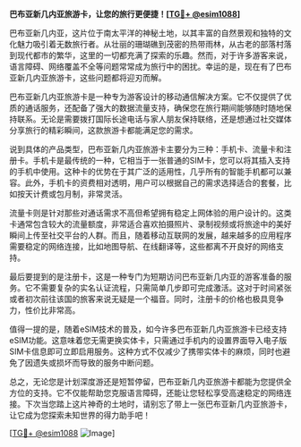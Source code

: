 **巴布亚新几内亚旅游卡，让您的旅行更便捷！[[TG💪+ @esim1088](https://t.me/s/esim1088)]**

巴布亚新几内亚，这片位于南太平洋的神秘土地，以其丰富的自然景观和独特的文化魅力吸引着无数旅行者。从壮丽的珊瑚礁到茂密的热带雨林，从古老的部落村落到现代都市的繁华，这里的一切都充满了探索的乐趣。然而，对于许多游客来说，语言障碍、网络覆盖不全等问题常常成为旅行中的困扰。幸运的是，现在有了巴布亚新几内亚旅游卡，这些问题都将迎刃而解。

巴布亚新几内亚旅游卡是一种专为游客设计的移动通信解决方案。它不仅提供了优质的通话服务，还配备了强大的数据流量支持，确保您在旅行期间能够随时随地保持联系。无论是需要拨打国际长途电话与家人朋友保持联络，还是想通过社交媒体分享旅行的精彩瞬间，这款旅游卡都能满足您的需求。

说到具体的产品类型，巴布亚新几内亚旅游卡主要分为三种：手机卡、流量卡和注册卡。手机卡是最传统的一种，它相当于一张普通的SIM卡，您可以将其插入支持的手机中使用。这种卡的优势在于其广泛的适用性，几乎所有的智能手机都可以兼容。此外，手机卡的资费相对透明，用户可以根据自己的需求选择适合的套餐，比如按天计费或包月制，非常灵活。

流量卡则是针对那些对通话需求不高但希望拥有稳定上网体验的用户设计的。这类卡通常包含较大的流量额度，非常适合喜欢拍摄照片、录制视频或将旅途中的美好瞬间上传至社交平台的人群。而且，随着移动互联网的发展，越来越多的应用程序需要稳定的网络连接，比如地图导航、在线翻译等，这些都离不开良好的网络支持。

最后要提到的是注册卡，这是一种专门为短期访问巴布亚新几内亚的游客准备的服务。它不需要复杂的实名认证流程，只需简单几步即可完成激活。这对于时间紧张或者初次前往该国的旅客来说无疑是一个福音。同时，注册卡的价格也极具竞争力，性价比非常高。

值得一提的是，随着eSIM技术的普及，如今许多巴布亚新几内亚旅游卡已经支持eSIM功能。这意味着您无需更换实体卡，只需通过手机内的设置界面导入电子版SIM卡信息即可立即启用服务。这种方式不仅减少了携带实体卡的麻烦，同时也避免了因遗失或损坏而导致的服务中断问题。

总之，无论您是计划深度游还是短暂停留，巴布亚新几内亚旅游卡都能为您提供全方位的支持。它不仅能帮助您克服语言障碍，还能让您轻松享受高速稳定的网络连接。下次当您踏上这片神奇的土地时，请别忘了带上一张巴布亚新几内亚旅游卡，让它成为您探索未知世界的得力助手吧！

[[TG💪+ @esim1088](https://t.me/s/esim1088) ![Image](https://i.postimg.cc/4NQfJmqS/Snipaste-2025-05-13-00-14-12.png)]